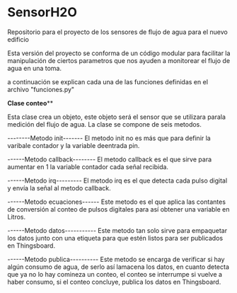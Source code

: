 # SensorH2O
Repositorio para el proyecto de los sensores de flujo de agua para el nuevo edificio

Esta versión del proyecto se conforma de un código modular para facilitar la manipulación de ciertos parametros que nos ayuden
a monitorear el flujo de agua en una toma.

a continuación se explican cada una de las funciones definidas en el archivo "funciones.py"

******Clase conteo********

Esta clase crea un objeto, este objeto será el sensor que se utilizara parala medición del flujo de agua.
La clase se compone de seis metodos. 

--------Metodo init-------
El metodo init no es más que para definir la varibale 
contador y la variable deentrada pin.

------Metodo callback--------
El metodo callback es el que sirve para aumentar en 1 la variable contador cada señal recibida.

------Metodo irq---------
El metodo irq es el que detecta cada pulso digital y envía la señal al metodo callback.

------Metodo ecuaciones------
Este metodo es el que aplica las contantes de conversión al conteo de pulsos digitales para así
obtener una variable en Litros.

------Metodo datos-----------
Este metodo tan solo sirve para empaquetar los datos junto con una etiqueta para que estén listos
para ser publicados en Thingsboard.

------Metodo publica----------
Este metodo se encarga de verificar si hay algún consumo de agua, de serlo así lamacena los datos, en cuanto detecta que ya no lo hay comineza un conteo, el conteo se interrumpe si vuelve a haber consumo, si el conteo concluye, publica los datos en Thingsboard.
